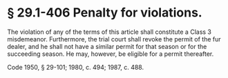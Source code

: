 # § 29.1-406 Penalty for violations.

<p>The violation of any of the terms of this article shall constitute a Class 3 misdemeanor. Furthermore, the trial court shall revoke the permit of the fur dealer, and he shall not have a similar permit for that season or for the succeeding season. He may, however, be eligible for a permit thereafter.</p><p>Code 1950, § 29-101; 1980, c. 494; 1987, c. 488.</p>